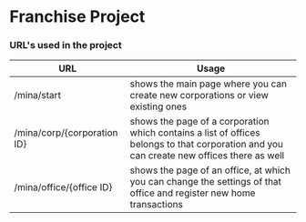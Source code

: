 # Franchise Project

### URL's used in the project

| URL           | Usage           |
|------------- | ------------- | 
|/mina/start      | shows the main page where you can create new corporations or view existing ones | 
|/mina/corp/{corporation ID}      |  shows the page of a corporation which contains a list of  offices belongs to that corporation and you can create new offices there as well      |  
|/mina/office/{office ID}|shows the page of an office, at which you can change the settings of that office and register new home transactions|
